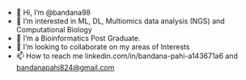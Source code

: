 - 👋 Hi, I’m @bandana98
- 👀 I’m interested in ML, DL, Multiomics data analysis (NGS) and Computational Biology
- 🌱 I’m a Bioinformatics Post Graduate.
- 💞️ I’m looking to collaborate on my areas of Interests
- 📫 How to reach me linkedin.com/in/bandana-pahi-a143671a6 and bandanapahi824@gmail.com
<!---
bandana98/bandana98 is a ✨ special ✨ repository because its `README.md` (this file) appears on your GitHub profile.
You can click the Preview link to take a look at your changes.
--->
